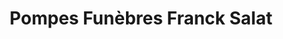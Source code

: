 ---
title: "Pompes Funèbres Franck Salat"
url: /libourne/pompes-funebres-franck-salat/
shop: directeurs de funérailles
---